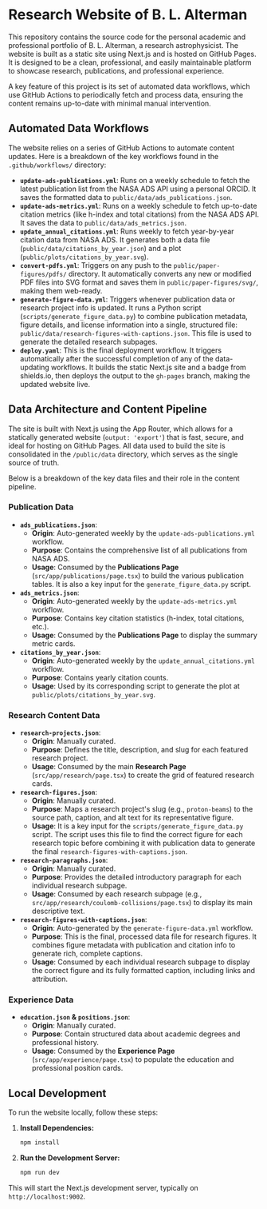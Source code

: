 # Research Website of B. L. Alterman

This repository contains the source code for the personal academic and professional portfolio of B. L. Alterman, a research astrophysicist. The website is built as a static site using Next.js and is hosted on GitHub Pages. It is designed to be a clean, professional, and easily maintainable platform to showcase research, publications, and professional experience.

A key feature of this project is its set of automated data workflows, which use GitHub Actions to periodically fetch and process data, ensuring the content remains up-to-date with minimal manual intervention.

## Automated Data Workflows

The website relies on a series of GitHub Actions to automate content updates. Here is a breakdown of the key workflows found in the `.github/workflows/` directory:

-   **`update-ads-publications.yml`**: Runs on a weekly schedule to fetch the latest publication list from the NASA ADS API using a personal ORCID. It saves the formatted data to `public/data/ads_publications.json`.
-   **`update-ads-metrics.yml`**: Runs on a weekly schedule to fetch up-to-date citation metrics (like h-index and total citations) from the NASA ADS API. It saves the data to `public/data/ads_metrics.json`.
-   **`update_annual_citations.yml`**: Runs weekly to fetch year-by-year citation data from NASA ADS. It generates both a data file (`public/data/citations_by_year.json`) and a plot (`public/plots/citations_by_year.svg`).
-   **`convert-pdfs.yml`**: Triggers on any push to the `public/paper-figures/pdfs/` directory. It automatically converts any new or modified PDF files into SVG format and saves them in `public/paper-figures/svg/`, making them web-ready.
-   **`generate-figure-data.yml`**: Triggers whenever publication data or research project info is updated. It runs a Python script (`scripts/generate_figure_data.py`) to combine publication metadata, figure details, and license information into a single, structured file: `public/data/research-figures-with-captions.json`. This file is used to generate the detailed research subpages.
-   **`deploy.yaml`**: This is the final deployment workflow. It triggers automatically after the successful completion of any of the data-updating workflows. It builds the static Next.js site and a badge from shields.io, then deploys the output to the `gh-pages` branch, making the updated website live.

## Data Architecture and Content Pipeline

The site is built with Next.js using the App Router, which allows for a statically generated website (`output: 'export'`) that is fast, secure, and ideal for hosting on GitHub Pages. All data used to build the site is consolidated in the `/public/data` directory, which serves as the single source of truth.

Below is a breakdown of the key data files and their role in the content pipeline.

### Publication Data

-   **`ads_publications.json`**:
    -   **Origin**: Auto-generated weekly by the `update-ads-publications.yml` workflow.
    -   **Purpose**: Contains the comprehensive list of all publications from NASA ADS.
    -   **Usage**: Consumed by the **Publications Page** (`src/app/publications/page.tsx`) to build the various publication tables. It is also a key input for the `generate_figure_data.py` script.
-   **`ads_metrics.json`**:
    -   **Origin**: Auto-generated weekly by the `update-ads-metrics.yml` workflow.
    -   **Purpose**: Contains key citation statistics (h-index, total citations, etc.).
    -   **Usage**: Consumed by the **Publications Page** to display the summary metric cards.
-   **`citations_by_year.json`**:
    -   **Origin**: Auto-generated weekly by the `update_annual_citations.yml` workflow.
    -   **Purpose**: Contains yearly citation counts.
    -   **Usage**: Used by its corresponding script to generate the plot at `public/plots/citations_by_year.svg`.

### Research Content Data

-   **`research-projects.json`**:
    -   **Origin**: Manually curated.
    -   **Purpose**: Defines the title, description, and slug for each featured research project.
    -   **Usage**: Consumed by the main **Research Page** (`src/app/research/page.tsx`) to create the grid of featured research cards.
-   **`research-figures.json`**:
    -   **Origin**: Manually curated.
    -   **Purpose**: Maps a research project's slug (e.g., `proton-beams`) to the source path, caption, and alt text for its representative figure.
    -   **Usage**: It is a key input for the `scripts/generate_figure_data.py` script. The script uses this file to find the correct figure for each research topic before combining it with publication data to generate the final `research-figures-with-captions.json`.
-   **`research-paragraphs.json`**:
    -   **Origin**: Manually curated.
    -   **Purpose**: Provides the detailed introductory paragraph for each individual research subpage.
    -   **Usage**: Consumed by each research subpage (e.g., `src/app/research/coulomb-collisions/page.tsx`) to display its main descriptive text.
-   **`research-figures-with-captions.json`**:
    -   **Origin**: Auto-generated by the `generate-figure-data.yml` workflow.
    -   **Purpose**: This is the final, processed data file for research figures. It combines figure metadata with publication and citation info to generate rich, complete captions.
    -   **Usage**: Consumed by each individual research subpage to display the correct figure and its fully formatted caption, including links and attribution.

### Experience Data

-   **`education.json` & `positions.json`**:
    -   **Origin**: Manually curated.
    -   **Purpose**: Contain structured data about academic degrees and professional history.
    -   **Usage**: Consumed by the **Experience Page** (`src/app/experience/page.tsx`) to populate the education and professional position cards.


## Local Development

To run the website locally, follow these steps:

1.  **Install Dependencies:**
    ```bash
    npm install
    ```

2.  **Run the Development Server:**
    ```bash
    npm run dev
    ```

This will start the Next.js development server, typically on `http://localhost:9002`.
